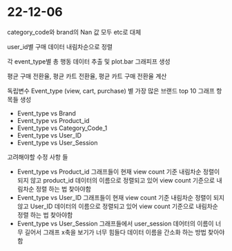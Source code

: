 # 22-12-06

category_code와 brand의 Nan 값 모두 etc로 대체

user_id별 구매 데이터 내림차순으로 정렬

각 event_type별 총 행동 데이터 추출 및 plot.bar 그래피프 생성

평균 구매 전환율, 평균 카트 전환율, 평균 카트 구매 전환율 계산

독립변수 Event_type (view, cart, purchase) 별 가장 많은 브랜드 top 10 그래프 항목들 생성
- Event_type vs Brand
- Event_type vs Product_id
- Event_type vs Category_Code_1
- Event_type vs User_ID
- Event_type vs User_Session

고려해야할 수정 사항 들
 - Event_type vs Product_id 그래프들이 현재 view count 기준 내림차순 정렬이 되지 않고 product_id 데이터의 이름으로 정렬되고 있어 view count 기준으로 내림차순 정렬 하는 법 찾아야함
 - Event_type vs User_ID 그래프들이 현재 view count 기준 내림차순 정렬이 되지 않고 User_ID 데이터의 이름으로 정렬되고 있어 view count 기준으로 내림차순 정렬 하는 법 찾아야함
 - Event_type vs User_Session 그래프들에서 user_session 데어터의 이름이 너무 길어서 그래프 x축을 보기가 너무 힘들다 데이터 이름을 간소화 하는 방법 찾아야함
